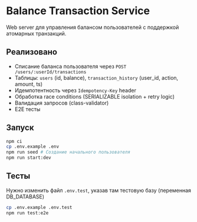 # Balance Transaction Service

Web server для управления балансом пользователей с поддержкой атомарных транзакций.

## Реализовано

- Списание баланса пользователя через `POST /users/:userId/transactions`
- Таблицы: `users` (id, balance), `transaction_history` (user_id, action, amount, ts)
- Идемпотентность через `Idempotency-Key` header
- Обработка race conditions (SERIALIZABLE isolation + retry logic)
- Валидация запросов (class-validator)
- E2E тесты

## Запуск

```bash
npm ci
cp .env.example .env
npm run seed # Создание начального пользователя
npm run start:dev
```

## Тесты
 
Нужно изменить файл `.env.test`, указав там тестовую базу (переменная DB_DATABASE)

```bash
cp .env.example .env.test 
npm run test:e2e
```
